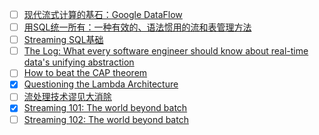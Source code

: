 
- [ ] [现代流式计算的基石：Google DataFlow](https://mp.weixin.qq.com/s/1Y_6p1u4AK-IQVqDLYkP4Q)
- [ ] [用SQL统一所有：一种有效的、语法惯用的流和表管理方法](https://developer.aliyun.com/article/708924)
- [ ] [Streaming SQL基础](https://cloud.tencent.com/developer/article/1424919)
- [ ] [The Log: What every software engineer should know about real-time data's unifying abstraction](http://engineering.linkedin.com/distributed-systems/log-what-every-software-engineer-should-know-about-real-time-datas-unifying)
- [ ] [How to beat the CAP theorem](http://nathanmarz.com/blog/how-to-beat-the-cap-theorem.html)
- [x] [Questioning the Lambda Architecture](https://www.oreilly.com/radar/questioning-the-lambda-architecture/)
- [ ] [流处理技术谬见大消除](http://www.infoq.com/cn/news/2016/12/error-stream-proce-eliminate)
- [x] [Streaming 101: The world beyond batch](https://www.oreilly.com/ideas/the-world-beyond-batch-streaming-101)
- [ ] [Streaming 102: The world beyond batch](https://www.oreilly.com/ideas/the-world-beyond-batch-streaming-102)
